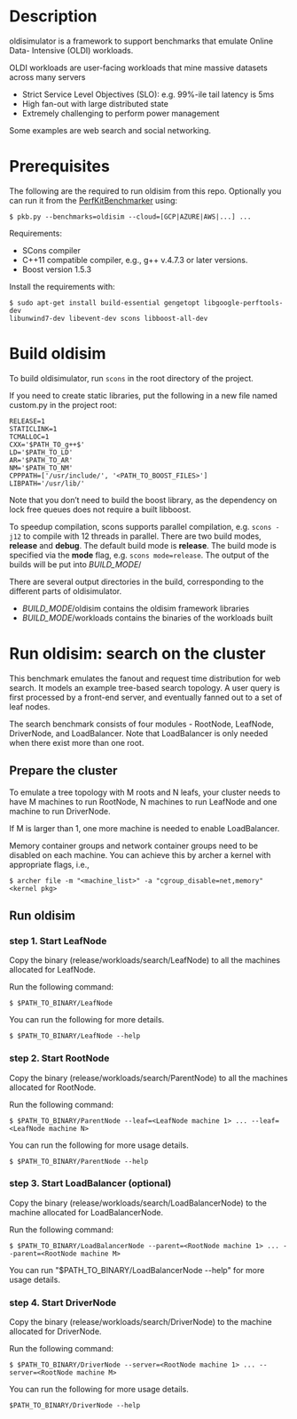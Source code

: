 # Description #

oldisimulator is a framework to support benchmarks that emulate Online Data-
Intensive (OLDI) workloads.

OLDI workloads are user-facing
workloads that mine massive datasets across many servers
* Strict Service Level Objectives (SLO): e.g. 99%-ile tail latency is 5ms
* High fan-out with large distributed state
* Extremely challenging to perform power management

Some examples are web search and social networking.

# Prerequisites #

The following are the required to run oldisim from this repo.  Optionally you can run it from the [PerfKitBenchmarker](https://github.com/GoogleCloudPlatform/PerfKitBenchmarker) using:
```
$ pkb.py --benchmarks=oldisim --cloud=[GCP|AZURE|AWS|...] ...
```

Requirements:
* SCons compiler
* C++11 compatible compiler, e.g., g++ v.4.7.3 or later
versions. 
* Boost version 1.5.3

Install the requirements with:
```
$ sudo apt-get install build-essential gengetopt libgoogle-perftools-dev
libunwind7-dev libevent-dev scons libboost-all-dev
```

# Build oldisim #

To build oldisimulator, run `scons` in the root directory of the project.

If you need to create static libraries, put the following in a new file named
custom.py in the project root:

```
RELEASE=1
STATICLINK=1
TCMALLOC=1
CXX='$PATH_TO_g++$'
LD='$PATH_TO_LD'
AR='$PATH_TO_AR'
NM='$PATH_TO_NM'
CPPPATH=['/usr/include/', '<PATH_TO_BOOST_FILES>']
LIBPATH='/usr/lib/'
```

Note that you don’t need to build the boost library, as the dependency on lock
free queues does not require a built libboost.

To speedup compilation, scons supports parallel compilation, e.g. `scons
-j12` to compile with 12 threads in parallel. There are two build modes,
**release** and **debug**. The default build mode is **release**. The build
mode is specified via the **mode** flag, e.g. `scons mode=release`.
The output of the builds will be put into *BUILD_MODE*/

There are several output directories in the build, corresponding to the
different parts of oldisimulator.

+ *BUILD_MODE*/oldisim contains the oldisim framework libraries
+ *BUILD_MODE*/workloads contains the binaries of the workloads built

# Run oldisim: search on the cluster #

This benchmark emulates the fanout and request time distribution for web search.
It models an example tree-based search topology. A user query is first processed
by a front-end server, and eventually fanned out to a set of leaf nodes.

The search benchmark consists of four modules - RootNode, LeafNode, DriverNode,
and LoadBalancer. Note that LoadBalancer is only needed when there exist more
than one root.

## Prepare the cluster ##

To emulate a tree topology with M roots and N leafs, your cluster needs to have
M machines to run RootNode, N machines to run LeafNode and one machine to run
DriverNode.

If M is larger than 1, one more machine is needed to enable LoadBalancer.

Memory container groups and network container groups need to be disabled on each
machine. You can achieve this by archer a kernel with appropriate flags, i.e.,

```
$ archer file -m "<machine_list>" -a "cgroup_disable=net,memory" <kernel pkg>
```

## Run oldisim ##

### step 1. Start LeafNode ###

Copy the binary (release/workloads/search/LeafNode) to all the machines
allocated for LeafNode.

Run the following command:
```
$ $PATH_TO_BINARY/LeafNode 
```

You can run the following for more details.
```
$ $PATH_TO_BINARY/LeafNode --help
```

### step 2. Start RootNode  ###

Copy the binary (release/workloads/search/ParentNode) to all the machines
allocated for RootNode.

Run the following command:
```
$ $PATH_TO_BINARY/ParentNode --leaf=<LeafNode machine 1> ... --leaf=<LeafNode machine N>
```

You can run the following for more usage details.
```
$ $PATH_TO_BINARY/ParentNode --help
```

### step 3. Start LoadBalancer (optional) ###

Copy the binary (release/workloads/search/LoadBalancerNode) to the
machine allocated for LoadBalancerNode.

Run the following command:
```
$ $PATH_TO_BINARY/LoadBalancerNode --parent=<RootNode machine 1> ... --parent=<RootNode machine M>
```

You can run "$PATH_TO_BINARY/LoadBalancerNode --help" for more usage details.

### step 4. Start DriverNode ###

Copy the binary (release/workloads/search/DriverNode) to the machine
allocated for DriverNode.

Run the following command:
```
$ $PATH_TO_BINARY/DriverNode --server=<RootNode machine 1> ... --server=<RootNode machine M>
```

You can run the following for more usage details.
```
$PATH_TO_BINARY/DriverNode --help
```

